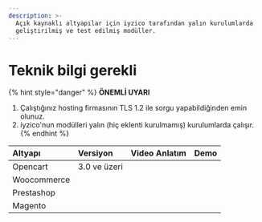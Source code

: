 ```yaml
---
description: >-
  Açık kaynaklı altyapılar için iyzico tarafından yalın kurulumlarda
  geliştirilmiş ve test edilmiş modüller.
---
```


# Teknik bilgi gerekli

{% hint style="danger" %}
**ÖNEMLİ UYARI**

1. Çalıştığınız hosting firmasının TLS 1.2 ile sorgu yapabildiğinden emin olunuz.
2. iyzico'nun modülleri yalın \(hiç eklenti kurulmamış\) kurulumlarda çalışır.
{% endhint %}

| Altyapı | Versiyon | Video Anlatım | Demo |
| :--- | :--- | :--- | :--- |
| Opencart | 3.0 ve üzeri |  |  |
| Woocommerce |  |  |  |
| Prestashop |  |  |  |
| Magento |  |  |  |



